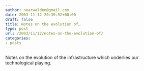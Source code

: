 ```yaml
---
author: nearwalden@gmail.com
date: 2003-11-12 20:39:52+00:00
draft: false
title: Notes on the evolution of…
type: post
url: /2003/11/12/notes-on-the-evolution-of/
categories:
- posts
---
```


Notes on the evolution of the infrastructure which underlies our technological playing.



